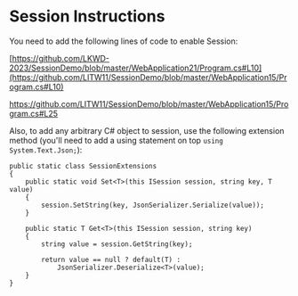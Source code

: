 # Session Instructions

You need to add the following lines of code to enable Session:

[https://github.com/LKWD-2023/SessionDemo/blob/master/WebApplication21/Program.cs#L10](https://github.com/LITW11/SessionDemo/blob/master/WebApplication15/Program.cs#L10)

https://github.com/LITW11/SessionDemo/blob/master/WebApplication15/Program.cs#L25

Also, to add any arbitrary C# object to session, use the following extension method (you'll need to add a using statement on top `using System.Text.Json;`):

    public static class SessionExtensions
    {
        public static void Set<T>(this ISession session, string key, T value)
        {
            session.SetString(key, JsonSerializer.Serialize(value));
        }

        public static T Get<T>(this ISession session, string key)
        {
            string value = session.GetString(key);

            return value == null ? default(T) :
                JsonSerializer.Deserialize<T>(value);
        }
    }
